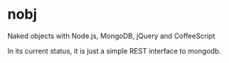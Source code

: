 nobj
====

Naked objects with Node.js, MongoDB, jQuery and CoffeeScript

In its current status, it is just a simple REST interface to mongodb.
